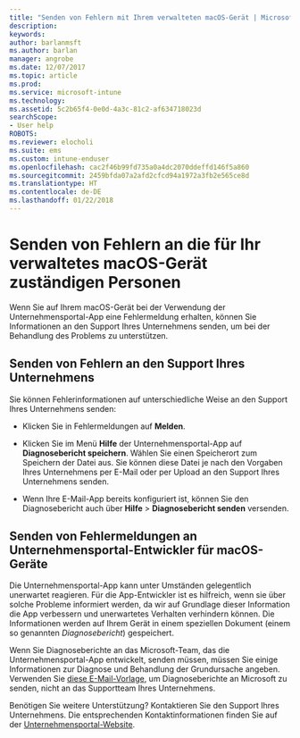 ```yaml
---
title: "Senden von Fehlern mit Ihrem verwalteten macOS-Gerät | Microsoft-Dokumentation"
description: 
keywords: 
author: barlanmsft
ms.author: barlan
manager: angrobe
ms.date: 12/07/2017
ms.topic: article
ms.prod: 
ms.service: microsoft-intune
ms.technology: 
ms.assetid: 5c2b65f4-0e0d-4a3c-81c2-af634718023d
searchScope:
- User help
ROBOTS: 
ms.reviewer: elocholi
ms.suite: ems
ms.custom: intune-enduser
ms.openlocfilehash: cac2f46b99fd735a0a4dc2070ddeffd146f5a860
ms.sourcegitcommit: 2459bfda07a2afd2cfcd94a1972a3fb2e565ce8d
ms.translationtype: HT
ms.contentlocale: de-DE
ms.lasthandoff: 01/22/2018
---
```

# <a name="submit-errors-to-the-right-people-for-your-managed-macos-device"></a>Senden von Fehlern an die für Ihr verwaltetes macOS-Gerät zuständigen Personen

Wenn Sie auf Ihrem macOS-Gerät bei der Verwendung der Unternehmensportal-App eine Fehlermeldung erhalten, können Sie Informationen an den Support Ihres Unternehmens senden, um bei der Behandlung des Problems zu unterstützen.

## <a name="send-errors-to-your-company-support"></a>Senden von Fehlern an den Support Ihres Unternehmens

 Sie können Fehlerinformationen auf unterschiedliche Weise an den Support Ihres Unternehmens senden:

-   Klicken Sie in Fehlermeldungen auf **Melden**.

-   Klicken Sie im Menü **Hilfe** der Unternehmensportal-App auf **Diagnosebericht speichern**. Wählen Sie einen Speicherort zum Speichern der Datei aus. Sie können diese Datei je nach den Vorgaben Ihres Unternehmens per E-Mail oder per Upload an den Support Ihres Unternehmens senden.

- Wenn Ihre E-Mail-App bereits konfiguriert ist, können Sie den Diagnosebericht auch über **Hilfe** > **Diagnosebericht senden** versenden.

## <a name="send-errors-to-the-company-portal-developers-for-macos-devices"></a>Senden von Fehlermeldungen an Unternehmensportal-Entwickler für macOS-Geräte

Die Unternehmensportal-App kann unter Umständen gelegentlich unerwartet reagieren. Für die App-Entwickler ist es hilfreich, wenn sie über solche Probleme informiert werden, da wir auf Grundlage dieser Information die App verbessern und unerwartetes Verhalten verhindern können. Die Informationen werden auf Ihrem Gerät in einem speziellen Dokument (einem so genannten _Diagnosebericht_) gespeichert.

Wenn Sie Diagnoseberichte an das Microsoft-Team, das die Unternehmensportal-App entwickelt, senden müssen, müssen Sie einige Informationen zur Diagnose und Behandlung der Grundursache angeben. Verwenden Sie <a href="mailto:IntuneCPiOSfeedback@microsoft.com?subject=My Company Portal App Closed Unexpectedly&body=Press and hold, then paste your copied Company Portal app logs here.">diese E-Mail-Vorlage</a>, um Diagnoseberichte an Microsoft zu senden, nicht an das Supportteam Ihres Unternehmens.

Benötigen Sie weitere Unterstützung? Kontaktieren Sie den Support Ihres Unternehmens. Die entsprechenden Kontaktinformationen finden Sie auf der [Unternehmensportal-Website](https://portal.manage.microsoft.com#HelpDeskDialog).
